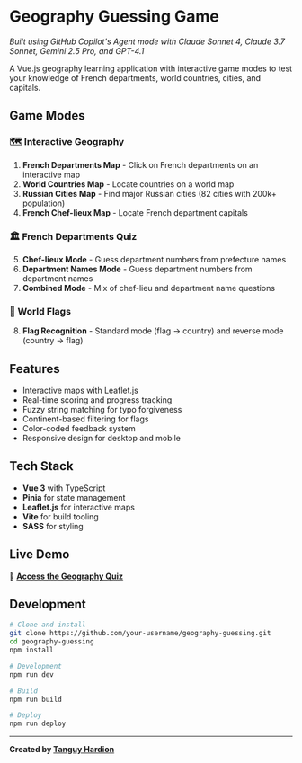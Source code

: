 # Geography Guessing Game

_Built using GitHub Copilot's Agent mode with Claude Sonnet 4, Claude 3.7 Sonnet, Gemini 2.5 Pro, and GPT-4.1_

A Vue.js geography learning application with interactive game modes to test your knowledge of French departments, world countries, cities, and capitals.

## Game Modes

### 🗺️ Interactive Geography

1. **French Departments Map** - Click on French departments on an interactive map
2. **World Countries Map** - Locate countries on a world map
3. **Russian Cities Map** - Find major Russian cities (82 cities with 200k+ population)
4. **French Chef-lieux Map** - Locate French department capitals

### 🏛️ French Departments Quiz

5. **Chef-lieux Mode** - Guess department numbers from prefecture names
6. **Department Names Mode** - Guess department numbers from department names
7. **Combined Mode** - Mix of chef-lieu and department name questions

### 🏁 World Flags

8. **Flag Recognition** - Standard mode (flag → country) and reverse mode (country → flag)

## Features

- Interactive maps with Leaflet.js
- Real-time scoring and progress tracking
- Fuzzy string matching for typo forgiveness
- Continent-based filtering for flags
- Color-coded feedback system
- Responsive design for desktop and mobile

## Tech Stack

- **Vue 3** with TypeScript
- **Pinia** for state management
- **Leaflet.js** for interactive maps
- **Vite** for build tooling
- **SASS** for styling

## Live Demo

**🔗 [Access the Geography Quiz](https://tanguyhardion.github.io/geography-guessing/)**

## Development

```bash
# Clone and install
git clone https://github.com/your-username/geography-guessing.git
cd geography-guessing
npm install

# Development
npm run dev

# Build
npm run build

# Deploy
npm run deploy
```

---

**Created by [Tanguy Hardion](https://linkedin.com/in/tanguy-hardion)**
